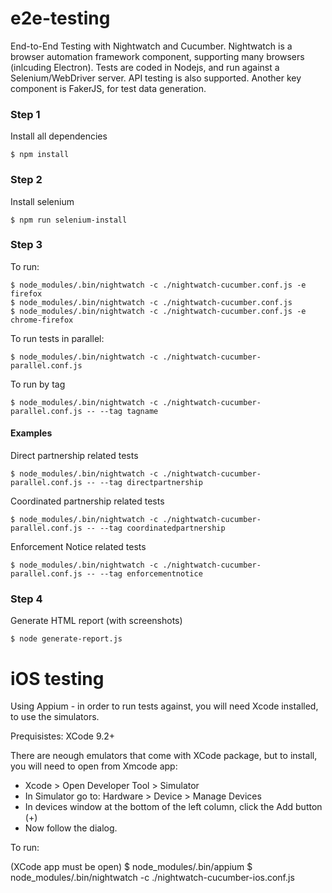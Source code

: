 # e2e-testing
End-to-End Testing with Nightwatch and Cucumber.  Nightwatch is a browser automation framework component, supporting many browsers (inlcuding Electron). Tests are coded in Nodejs, and run against a Selenium/WebDriver server. API testing is also supported. Another key component is FakerJS, for test data generation.

### Step 1

Install all dependencies

```
$ npm install
```

### Step 2

Install selenium

```
$ npm run selenium-install
```

### Step 3

To run:

```
$ node_modules/.bin/nightwatch -c ./nightwatch-cucumber.conf.js -e firefox
$ node_modules/.bin/nightwatch -c ./nightwatch-cucumber.conf.js
$ node_modules/.bin/nightwatch -c ./nightwatch-cucumber.conf.js -e chrome-firefox
```

To run tests in parallel:

```
$ node_modules/.bin/nightwatch -c ./nightwatch-cucumber-parallel.conf.js
```

To run by tag

```
$ node_modules/.bin/nightwatch -c ./nightwatch-cucumber-parallel.conf.js -- --tag tagname
```

#### Examples

Direct partnership related tests
```
$ node_modules/.bin/nightwatch -c ./nightwatch-cucumber-parallel.conf.js -- --tag directpartnership
```
Coordinated partnership related tests
```
$ node_modules/.bin/nightwatch -c ./nightwatch-cucumber-parallel.conf.js -- --tag coordinatedpartnership
```
Enforcement Notice related tests
```
$ node_modules/.bin/nightwatch -c ./nightwatch-cucumber-parallel.conf.js -- --tag enforcementnotice
```

### Step 4

Generate HTML report (with screenshots)

```
$ node generate-report.js
```


# iOS testing

Using Appium - in order to run tests against, you will need Xcode installed, to use the simulators.

Prequisistes:
XCode 9.2+

There are neough emulators that come with XCode package, but to install, you will need to open from Xmcode app:

* Xcode > Open Developer Tool > Simulator
* In Simulator go to: Hardware > Device > Manage Devices
* In devices window at the bottom of the left column, click the Add button (+)
* Now follow the dialog.

To run:

(XCode app must be open)
$ node_modules/.bin/appium
$ node_modules/.bin/nightwatch -c ./nightwatch-cucumber-ios.conf.js